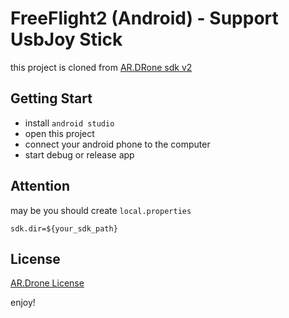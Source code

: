 # FreeFlight2 (Android) - Support UsbJoy Stick

this project is cloned from [AR.DRone sdk v2](https://projects.ardrone.org/boards/1/topics/show/4365)

## Getting Start

* install `android studio`
* open this project
* connect your android phone to the computer
* start debug or release app

## Attention

may be you should create `local.properties`
```
sdk.dir=${your_sdk_path}
```

## License

[AR.Drone License](https://projects.ardrone.org/)

enjoy!